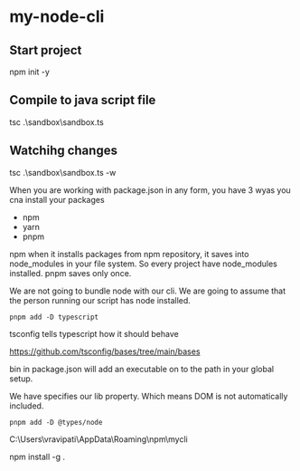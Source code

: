 # my-node-cli

## Start project

npm init -y

## Compile to java script file

tsc .\sandbox\sandbox.ts

## Watchihg changes

tsc .\sandbox\sandbox.ts -w


When you are working with package.json in any form, you have 3 wyas you cna install your packages

- npm
- yarn
- pnpm

npm when it installs packages from npm repository, it saves into node_modules in your file system. So every project have node_modules installed. pnpm saves only once.

We are not going to bundle node with our cli. We are going to assume that the person running our script has node installed.

```
pnpm add -D typescript
```

tsconfig tells typescript how it should behave

https://github.com/tsconfig/bases/tree/main/bases

bin in package.json will add an executable on to the path in your global setup.

We have specifies our lib property. Which means DOM is not automatically included.

```
pnpm add -D @types/node
```

C:\Users\vravipati\AppData\Roaming\npm\mycli

npm install -g .


